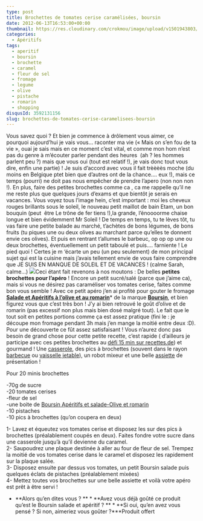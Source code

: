 ```yaml
---
type: post
title: Brochettes de tomates cerise caramélisées, boursin
date: 2012-06-13T16:53:00+00:00
thumbnail: https://res.cloudinary.com/crokmou/image/upload/v1501943803/20120605_Brochette_tomate_caramel_boursin_aperitif_olive_romarin_pistache__0059.jpg
categories: 
  - Apéritifs
tags: 
  - aperitif
  - boursin
  - brochette
  - caramel
  - fleur de sel
  - fromage
  - legume
  - olive
  - pistache
  - romarin
  - shopping
disqusId: 3592131156
slug: brochettes-de-tomates-cerise-caramelisees-boursin
---
```


Vous savez quoi ? Et bien je commence à drôlement vous aimer, ce pourquoi aujourd’hui je vais vous… raconter ma vie (« Mais on s’en fou de ta vie », ouai je sais mais en ce moment c’est vital, et comme mon hom n’est pas du genre à m’écouter parler pendant des heures  (ah ? les hommes parlent peu ?) mais que vous oui (tout est relatif !), je vais donc tout vous dire, enfin une partie) ! Je suis d’accord avec vous il fait trèèèès moche (du moins en Belgique ptet bien que d’autres ont de la chance…. eux !), mais ce temps (pourri) ne doit pas nous empêcher de prendre l’apero (non non non !). En plus, faire des petites brochettes comme ca , ca me rappelle qu’il ne me reste plus que quelques jours d’exams et que bientôt je serais en vacances. Vous voyez tous l’image hein, c’est important : moi les cheveux rouges brillants sous le soleil, le nouveau petit maillot de bain Etam, un bon bouquin (peut  être Le trône de fer tiens !),la grande, l’énoooorme chaise longue et bien évidemment Mr Soleil ! De temps en temps, tu te lèves tôt, tu vas faire une petite balade au marché, t’achètes de bons légumes, de bons fruits (tu piques une ou deux olives au marchant parce qu’elles te donnent envie ces olives). Et puis en rentrant t’allumes le barbeuc, op op op une ou deux brochettes, éventuellement un petit taboulé et puis…. farniente ! Le pied quoi ! Certes je m ‘écarte un peu (un peu seulement) de mon principal sujet qui est la cuisine mais j’avais tellement envie de vous faire comprendre que JE SUIS EN MANQUE DE SOLEIL ET DE VACANCES ! (calme Sarah, calme…) [![](http://2.bp.blogspot.com/-VoZFpN93yhI/T9iwbzsO4sI/AAAAAAAACgc/_2OKv7yaoII/s200/Salade_big_olives.jpg)](http://www.boursin.be/fr/produits/boursin_salade_olives_et_romarin.cfm)Ceci étant fait revenons à nos moutons : De belles **petites brochettes pour l’apéro** ! Encore un petit sucré/salé (parce que j’aime ca), mais si vous ne désirez pas caraméliser vos tomates cerise, faites comme bon vous semble ! Avec ce petit apéro j’en ai profité pour gouter le fromage **[Salade et Apéritifs à l’olive et au romarin](http://www.boursin.be/fr/produits/boursin_salade_olives_et_romarin.cfm)*** de la marque **[Boursin](http://www.boursin.be/fr/index.cfm)**, et bien figurez vous que c’est très bon ! J’y ai bien retrouvé le goût d’olive et de romarin (pas excessif non plus mais bien dosé malgré tout). Le fait que le tout soit en petites portions comme ça est assez pratique (fini le : je découpe mon fromage pendant 3h mais j’en mange la moitié entre deux :D). Pour une découverte ce fût assez satisfaisant ! Vous n’aurez donc pas besoin de grand chose pour cette petite recette, c’est rapide ( d’ailleurs je participe avec ces petites brochettes au [défi 15 min sur recettes.de](http://recettes.de/defi-15-minutes)) et gourmand ! Une [casserole](http://www.rueducommerce.fr/m/pl/malid:115), des pics à brochettes (souvent dans le rayon [barbecue](http://www.rueducommerce.fr/m/pl/malid:6532227) ou [vaisselle jetable](http://www.rueducommerce.fr/m/pl/malid:10724452)), un robot mixeur et une belle [assiette](http://www.rueducommerce.fr/m/pl/malid:4769879) de présentation !

Pour 20 minis brochettes

-70g de sucre  
-20 tomates cerises  
-fleur de sel  
-une boite de [Boursin Apéritifs et salade-Olive et romarin](http://www.boursin.be/fr/produits/boursin_salade_olives_et_romarin.cfm)  
-10 pistaches  
-10 pics à brochettes (qu’on coupera en deux)

1- Lavez et équeutez vos tomates cerise et disposez les sur des pics à brochettes (préalablement coupés en deux). Faites fondre votre sucre dans une casserole jusqu’à qu’il devienne du caramel.  
2- Saupoudrez une plaque destinée à aller au four de fleur de sel. Trempez la moitié de vos tomates cerise dans le caramel et disposez les rapidement sur la plaque salée.  
3- Disposez ensuite par dessus vos tomates, un petit Boursin salade puis quelques éclats de pistaches (préalablement mixées)  
4- Mettez toutes vos brochettes sur une belle assiette et voilà votre apéro est prêt à être servi !

* **Alors qu’en dites vous ? ** * **Avez vous déjà goûté ce produit qu’est le Boursin salade et apéritif ? ** * **Si oui, qu’en avez vous pensé ? Si non, aimeriez vous goûter ?***Produit offert